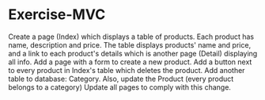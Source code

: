 # Exercise-MVC
Create a page (Index) which displays a table of products. Each product has name, description and price. The table displays products' name and price, and a link to each product's details which is another page (Detail) displaying all info. Add a page with a form to create a new product. Add a button next to every product in Index's table which deletes the product. Add another table to database: Category. Also, update the Product (every product belongs to a category) Update all pages to comply with this change.
